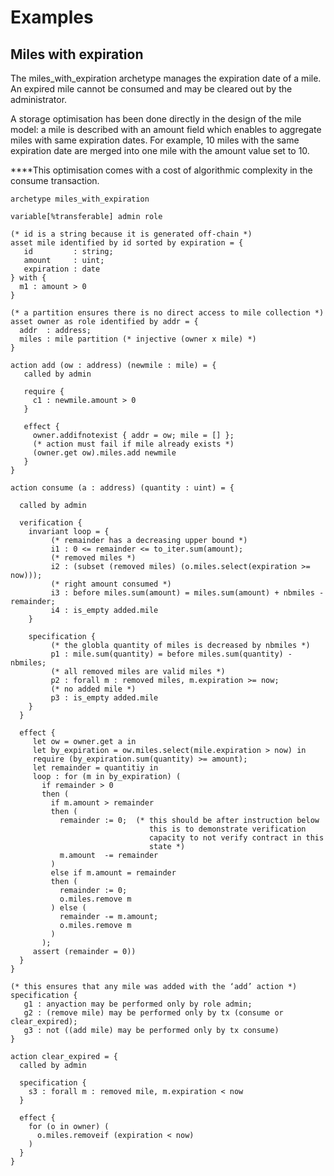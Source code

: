 # Examples

## Miles with expiration

The miles\_with\_expiration archetype manages the expiration date of a mile. An expired mile cannot be consumed and may be cleared out by the administrator.

  
A storage optimisation has been done directly in the design of the mile model: a mile is described with an amount field which enables to aggregate miles with same expiration dates. For example, 10 miles with the same expiration date are merged into one mile with the amount value set to 10.

  
****This optimisation comes with a cost of algorithmic complexity in the consume transaction.

```text
archetype miles_with_expiration

variable[%transferable] admin role

(* id is a string because it is generated off-chain *)
asset mile identified by id sorted by expiration = {
   id         : string;
   amount     : uint;
   expiration : date
} with {
  m1 : amount > 0
}

(* a partition ensures there is no direct access to mile collection *)
asset owner as role identified by addr = {
  addr  : address;
  miles : mile partition (* injective (owner x mile) *)
}

action add (ow : address) (newmile : mile) = {
   called by admin

   require {
     c1 : newmile.amount > 0
   }

   effect {
     owner.addifnotexist { addr = ow; mile = [] };
     (* action must fail if mile already exists *)
     (owner.get ow).miles.add newmile
   }
}

action consume (a : address) (quantity : uint) = {

  called by admin

  verification {
    invariant loop = {
         (* remainder has a decreasing upper bound *)
         i1 : 0 <= remainder <= to_iter.sum(amount);
         (* removed miles *)
         i2 : (subset (removed miles) (o.miles.select(expiration >= now)));
         (* right amount consumed *)
         i3 : before miles.sum(amount) = miles.sum(amount) + nbmiles - remainder;
         i4 : is_empty added.mile
    }

    specification {
         (* the globla quantity of miles is decreased by nbmiles *)
         p1 : mile.sum(quantity) = before miles.sum(quantity) - nbmiles;
         (* all removed miles are valid miles *)
         p2 : forall m : removed miles, m.expiration >= now;
         (* no added mile *)
         p3 : is_empty added.mile
    }
  }

  effect {
     let ow = owner.get a in
     let by_expiration = ow.miles.select(mile.expiration > now) in
     require (by_expiration.sum(quantity) >= amount);
     let remainder = quantitiy in
     loop : for (m in by_expiration) (
       if remainder > 0
       then (
         if m.amount > remainder
         then (
           remainder := 0;  (* this should be after instruction below
                               this is to demonstrate verification
                               capacity to not verify contract in this
                               state *)
           m.amount  -= remainder
         )
         else if m.amount = remainder
         then (
           remainder := 0;
           o.miles.remove m
         ) else (
           remainder -= m.amount;
           o.miles.remove m
         )
       );
     assert (remainder = 0))
  }
}

(* this ensures that any mile was added with the ‘add’ action *)
specification {
   g1 : anyaction may be performed only by role admin;
   g2 : (remove mile) may be performed only by tx (consume or clear_expired);
   g3 : not ((add mile) may be performed only by tx consume)
}

action clear_expired = {
  called by admin

  specification {
    s3 : forall m : removed mile, m.expiration < now
  }

  effect {
    for (o in owner) (
      o.miles.removeif (expiration < now)
    )
  }
}
```

